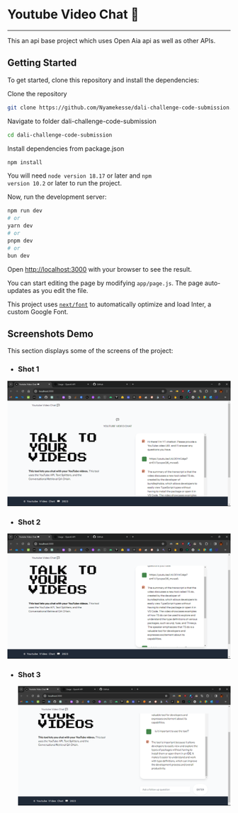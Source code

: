 # Youtube Video Chat 💬

---

This an api base project which uses Open Aia api as well as other APIs.

## Getting Started

To get started, clone this repository and install the dependencies:

Clone the repository

```bash
git clone https://github.com/Nyamekesse/dali-challenge-code-submission.git
```

Navigate to folder dali-challenge-code-submission

```bash
cd dali-challenge-code-submission
```

Install dependencies from package.json

```bash
npm install
```

You will need <code>node version 18.17</code> or later and <code>npm version 10.2</code> or later to run the project.

Now, run the development server:

```bash
npm run dev
# or
yarn dev
# or
pnpm dev
# or
bun dev
```

Open [http://localhost:3000](http://localhost:3000) with your browser to see the result.

You can start editing the page by modifying `app/page.js`. The page auto-updates as you edit the file.

This project uses [`next/font`](https://nextjs.org/docs/basic-features/font-optimization) to automatically optimize and load Inter, a custom Google Font.

## Screenshots Demo

This section displays some of the screens of the project:

- ### Shot 1

![screenshot 1](<https://github.com/Nyamekesse/dali-challenge-code-submission/blob/main/screenshots/Screenshot%20(512).png>)

- ### Shot 2

![screenshot 1](<https://github.com/Nyamekesse/dali-challenge-code-submission/blob/main/screenshots/Screenshot%20(513).png>)

- ### Shot 3

  ![screenshot 1](<https://github.com/Nyamekesse/dali-challenge-code-submission/blob/main/screenshots/Screenshot%20(514).png>)
